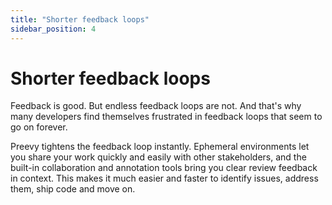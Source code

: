 ```yaml
---
title: "Shorter feedback loops"
sidebar_position: 4
---
```


# Shorter feedback loops

Feedback is good. But endless feedback loops are not. And that's why many developers find themselves frustrated in feedback loops that seem to go on forever. 

Preevy tightens the feedback loop instantly. Ephemeral environments let you share your work quickly and easily with other stakeholders, and the built-in collaboration and annotation tools bring you clear review feedback in context. This makes it much easier and faster to identify issues, address them, ship code and move on.
